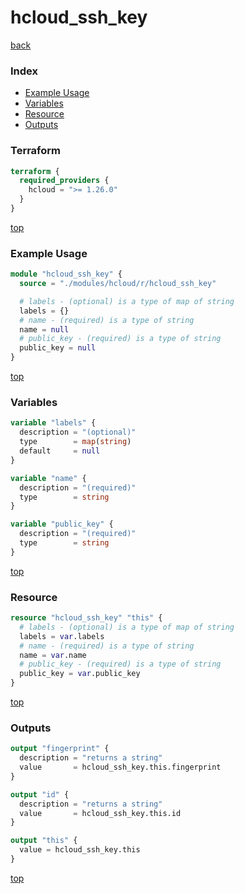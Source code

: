 # hcloud_ssh_key

[back](../hcloud.md)

### Index

- [Example Usage](#example-usage)
- [Variables](#variables)
- [Resource](#resource)
- [Outputs](#outputs)

### Terraform

```terraform
terraform {
  required_providers {
    hcloud = ">= 1.26.0"
  }
}
```

[top](#index)

### Example Usage

```terraform
module "hcloud_ssh_key" {
  source = "./modules/hcloud/r/hcloud_ssh_key"

  # labels - (optional) is a type of map of string
  labels = {}
  # name - (required) is a type of string
  name = null
  # public_key - (required) is a type of string
  public_key = null
}
```

[top](#index)

### Variables

```terraform
variable "labels" {
  description = "(optional)"
  type        = map(string)
  default     = null
}

variable "name" {
  description = "(required)"
  type        = string
}

variable "public_key" {
  description = "(required)"
  type        = string
}
```

[top](#index)

### Resource

```terraform
resource "hcloud_ssh_key" "this" {
  # labels - (optional) is a type of map of string
  labels = var.labels
  # name - (required) is a type of string
  name = var.name
  # public_key - (required) is a type of string
  public_key = var.public_key
}
```

[top](#index)

### Outputs

```terraform
output "fingerprint" {
  description = "returns a string"
  value       = hcloud_ssh_key.this.fingerprint
}

output "id" {
  description = "returns a string"
  value       = hcloud_ssh_key.this.id
}

output "this" {
  value = hcloud_ssh_key.this
}
```

[top](#index)